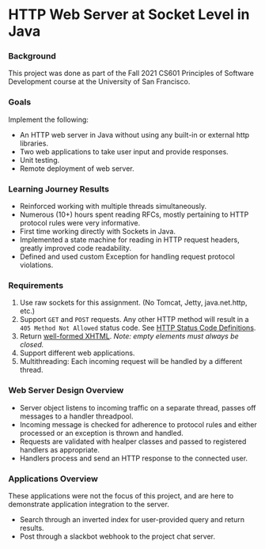 HTTP Web Server at Socket Level in Java
=======================

### Background
This project was done as part of the Fall 2021 CS601 Principles of Software Development course at the University of San Francisco.

### Goals
Implement the following:
- An HTTP web server in Java without using any built-in or external http libraries.
- Two web applications to take user input and provide responses.
- Unit testing.
- Remote deployment of web server.

### Learning Journey Results
- Reinforced working with multiple threads simultaneously.
- Numerous (10+) hours spent reading RFCs, mostly pertaining to HTTP protocol rules were very informative.
- First time working directly with Sockets in Java.
- Implemented a state machine for reading in HTTP request headers, greatly improved code readability.
- Defined and used custom Exception for handling request protocol violations.


### Requirements

1. Use raw sockets for this assignment. (No Tomcat, Jetty, java.net.http, etc.)
2. Support `GET` and `POST` requests. Any other HTTP method will result in a `405 Method Not Allowed` status code. See [HTTP Status Code Definitions](https://www.w3.org/Protocols/rfc2616/rfc2616-sec10.html). 
3. Return [well-formed XHTML](https://www.w3schools.com/html/html_xhtml.asp). *Note: empty elements must always be closed.*
4. Support different web applications. 
5. Multithreading: Each incoming request will be handled by a different thread.

### Web Server Design Overview
- Server object listens to incoming traffic on a separate thread, passes off messages to a handler threadpool.
- Incoming message is checked for adherence to protocol rules and either processed or an exception is thrown and handled.
- Requests are validated with healper classes and passed to registered handlers as appropriate.
- Handlers process and send an HTTP response to the connected user.

### Applications Overview
These applications were not the focus of this project, and are here to demonstrate application integration to the server.
- Search through an inverted index for user-provided query and return results.
- Post through a slackbot webhook to the project chat server.